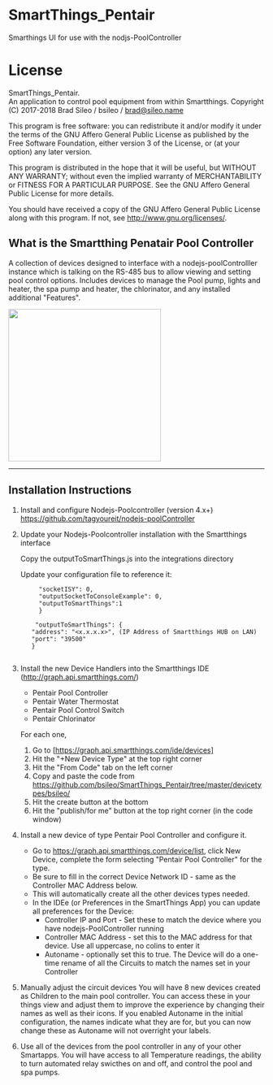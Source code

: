 # SmartThings_Pentair
Smarthings UI for use with the nodjs-PoolController

# License

SmartThings_Pentair.  
An application to control pool equipment from within Smartthings.
Copyright (C) 2017-2018  Brad Sileo / bsileo / brad@sileo.name

This program is free software: you can redistribute it and/or modify
it under the terms of the GNU Affero General Public License as
published by the Free Software Foundation, either version 3 of the
License, or (at your option) any later version.

This program is distributed in the hope that it will be useful,
but WITHOUT ANY WARRANTY; without even the implied warranty of
MERCHANTABILITY or FITNESS FOR A PARTICULAR PURPOSE.  See the
GNU Affero General Public License for more details.

You should have received a copy of the GNU Affero General Public License
along with this program.  If not, see <http://www.gnu.org/licenses/>.


## What is the Smartthing Penatair Pool Controller
A collection of devices designed to interface with a nodejs-poolControlller instance which is talking on the RS-485 bus to allow viewing and setting pool control options. Includes devices to manage the Pool pump, lights and heater, the spa pump and heater, the chlorinator, and any installed additional "Features". 


<img src="https://github.com/bsileo/SmartThings_Pentair/blob/master/SmartthingsPoolControlScreenshot.png" height="300">

***

## Installation Instructions

1. Install and configure Nodejs-Poolcontroller (version 4.x+)
          https://github.com/tagyoureit/nodejs-poolController
2. Update your Nodejs-Poolcontroller installation with the Smartthings interface

   Copy the outputToSmartThings.js into the integrations directory
   
   Update your configuration file to reference it:  
     
	 ```"integrations": {
          "socketISY": 0,
          "outputSocketToConsoleExample": 0,
		  "outputToSmartThings":1
          }
		  
         "outputToSmartThings": {
		"address": "<x.x.x.x>", (IP Address of Smartthings HUB on LAN)
		"port": "39500"
	    }
		 

3. Install the new Device Handlers into the Smartthings IDE (http://graph.api.smartthings.com/)
   - Pentair Pool Controller
   - Pentair Water Thermostat
   - Pentair Pool Control Switch
   - Pentair Chlorinator
   
   For each one, 

   1. Go to [https://graph.api.smartthings.com/ide/devices]
   2. Hit the "+New Device Type" at the top right corner
   3. Hit the "From Code" tab on the left corner
   4. Copy and paste the code from https://github.com/bsileo/SmartThings_Pentair/tree/master/devicetypes/bsileo/
   5. Hit the create button at the bottom
   6. Hit the "publish/for me" button at the top right corner (in the code window)

4. Install a new device of type Pentair Pool Controller and configure it.
    - Go to https://graph.api.smartthings.com/device/list, click New Device, complete the form selecting "Pentair Pool Controller" for the type. 
    - Be sure to fill in the correct Device Network ID - same as the Controller MAC Address below.
    - This will automatically create all the other devices types needed.    
    - In the IDEe (or Preferences in the SmartThings App) you can update all preferences for the Device:
    	- Controller IP and Port - Set these to match the device where you have nodejs-PoolController running
    	- Controller MAC Address - set this to the MAC address for that device. Use all uppercase, no colins to enter it
    	- Autoname - optionally set this to true. The Device will do a one-time rename of all the Circuits to match the names set in your Controller

5. Manually adjust the circuit devices
    You will have 8 new devices created as Children to the main pool controller. You can access these in your things view and adjust them to improve the experience by changing their names as well as their icons. If you enabled Autoname in the initial configuration, the names indicate what they are for, but you can now change these as Autoname will not overright your labels.
	
6. Use all of the devices from the pool controller in any of your other Smartapps. You will have access to all Temperature readings, the ability to turn automated relay swicthes on and off, and control the pool and spa pumps.
